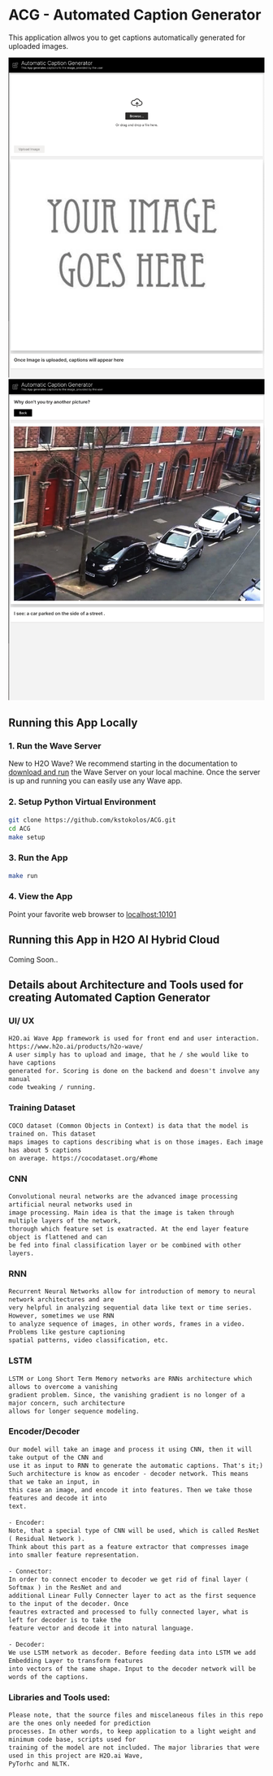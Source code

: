 # ACG - Automated Caption Generator

This application allwos you to get captions automatically generated for uploaded images.

![Automated Cpation Generator Screenshot - Init](static/app_init_image.png)
![Automated Caption Generator Screenshot - Done](static/app_done_image.png)

## Running this App Locally

### 1. Run the Wave Server

New to H2O Wave? We recommend starting in the documentation to [download and run](https://wave.h2o.ai/docs/installation) the Wave Server on your local machine. Once the server is up and running you can easily use any Wave app. 

### 2. Setup Python Virtual Environment

```bash
git clone https://github.com/kstokolos/ACG.git
cd ACG
make setup
```

### 3. Run the App

```bash
make run
```

### 4. View the App

Point your favorite web browser to [localhost:10101](http://localhost:10101)

## Running this App in H2O AI Hybrid Cloud

Coming Soon..

## Details about Architecture and Tools used for creating Automated Caption Generator

### UI/ UX

    H2O.ai Wave App framework is used for front end and user interaction. 
    https://www.h2o.ai/products/h2o-wave/
    A user simply has to upload and image, that he / she would like to have captions
    generated for. Scoring is done on the backend and doesn't involve any manual 
    code tweaking / running. 

### Training Dataset

    COCO dataset (Common Objects in Context) is data that the model is trained on. This dataset
    maps images to captions describing what is on those images. Each image has about 5 captions
    on average. https://cocodataset.org/#home

### CNN

    Convolutional neural networks are the advanced image processing artificial neural networks used in 
    image processing. Main idea is that the image is taken through multiple layers of the network,
    thorough which feature set is exatracted. At the end layer feature object is flattened and can 
    be fed into final classification layer or be combined with other layers.

### RNN

    Recurrent Neural Networks allow for introduction of memory to neural network architectures and are 
    very helpful in analyzing sequential data like text or time series. However, sometimes we use RNN
    to analyze sequence of images, in other words, frames in a video. Problems like gesture captioning
    spatial patterns, video classification, etc.

### LSTM

    LSTM or Long Short Term Memory networks are RNNs architecture which allows to overcome a vanishing
    gradient problem. Since, the vanishing gradient is no longer of a major concern, such architecture
    allows for longer sequence modeling.

### Encoder/Decoder

    Our model will take an image and process it using CNN, then it will take output of the CNN and 
    use it as input to RNN to generate the automatic captions. That's it;)
    Such architecture is know as encoder - decoder network. This means that we take an input, in 
    this case an image, and encode it into features. Then we take those features and decode it into 
    text. 

    - Encoder:
    Note, that a special type of CNN will be used, which is called ResNet ( Residual Network ).
    Think about this part as a feature extractor that compresses image into smaller feature representation.

    - Connector:
    In order to connect encoder to decoder we get rid of final layer ( Softmax ) in the ResNet and and
    additional Linear Fully Connecter layer to act as the first sequence to the input of the decoder. Once
    feautres extracted and processed to fully connected layer, what is left for decoder is to take the 
    feature vector and decode it into natural language.

    - Decoder:
    We use LSTM network as decoder. Before feeding data into LSTM we add Embedding Layer to transform features
    into vectors of the same shape. Input to the decoder network will be words of the captions.


### Libraries and Tools used:
    
    Please note, that the source files and miscelaneous files in this repo are the ones only needed for prediction
    processes. In other words, to keep application to a light weight and minimum code base, scripts used for 
    training of the model are not included. The major libraries that were used in this project are H2O.ai Wave, 
    PyTorhc and NLTK.


